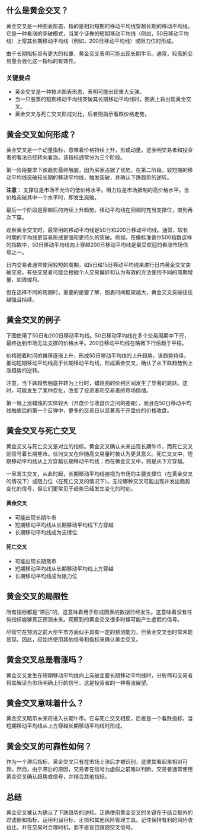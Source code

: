 ## 什么是黄金交叉？

黄金交叉是一种图表形态，指的是相对短期的移动平均线穿越长期的移动平均线。它是一种看涨的突破模式，当某个证券的短期移动平均线（例如，50日移动平均线）上穿其长期移动平均线（例如，200日移动平均线）或阻力位时形成。

由于长期指标具有更大的权重，黄金交叉表明可能出现长期牛市。通常，较高的交易量会强化这一指标的有效性。

### 关键要点

- 黄金交叉是一种技术图表形态，表明可能出现重大反弹。
- 当一只股票的短期移动平均线突破其长期移动平均线时，图表上将出现黄金交叉。
- 黄金交叉与死亡交叉形成对比，后者则指示看跌价格走势。

## 黄金交叉如何形成？

黄金交叉是一个动量指标，意味着价格持续上升，形成动量。这表明交易者和投资者的看法已经转向看涨。该指标通常分为三个阶段。

第一阶段要求下跌趋势最终触底，因为买家占据了优势。在第二阶段，较短期的移动平均线突破较长期的移动平均线，触发突破，并确认下跌趋势的逆转。

**注意：** 支撑位是市场不允许的低价格水平。阻力位是市场抵制的高价格水平。当价格突破其中一个水平时，即发生突破。

最后一个阶段是穿越后的持续上升趋势。移动平均线在回调时充当支撑位，直到再次下穿。

观察黄金交叉时，最常用的移动平均线是50日和200日移动平均线。通常，较长时期的平均线更容易形成更强和更持久的突破。例如，在像标准普尔500指数这样的指数中，50日移动平均线向上穿越200日移动平均线是最受欢迎的看涨市场信号之一。

日内交易者通常使用较短的周期，如5日和15日移动平均线来进行日内黄金交叉突破交易。有些交易者可能会根据个人交易偏好和认为有效的方法使用不同的周期增量，如周或月。

但在选择不同的周期时，重要的是要了解，图表时间框架越大，黄金交叉突破往往越强且持续。

## 黄金交叉的例子

下图使用了50日和200日移动平均线。50日移动平均线在多个交易周期中下行，最终达到市场无法支撑的价格水平。200日移动平均线在略微下行后趋于平稳。

价格随着时间的推移逐渐上升，形成50日移动平均线的上升趋势。该趋势持续，推动短期移动平均线高于长期移动平均线，形成黄金交叉，确认了从下跌趋势到上涨趋势的逆转。

注意，当下跌趋势触底并转为上行时，蜡烛图的价格区间发生了显著的跳跃。这时，可能发生了某种变化，改变了投资者和交易者的市场情绪。

第一根上涨蜡烛的实体较大（开盘价与收盘价之间的差距），而且在50日移动平均线触底后的第一个反弹中，更多的交易日以显著高于开盘价的价格收盘。

## 黄金交叉与死亡交叉

黄金交叉与死亡交叉是对立的指标。黄金交叉确认未来出现长期牛市，而死亡交叉则信号着长期熊市。任何交叉在伴随高交易量时被认为更具意义。死亡交叉中，短期移动平均线从上方穿越长期移动平均线；而在黄金交叉中，则是从下方穿越。

一旦发生交叉，从此时起，长期移动平均线被视为市场的主要支撑位（在黄金交叉的情况下）或阻力位（在死亡交叉的情况下）。无论哪种交叉可能出现并发出趋势变化的信号，但它们更常见于趋势已经发生变化的时刻。

#### 黄金交叉

- 可能出现长期牛市
- 短期移动平均线从长期移动平均线下方穿越
- 长期移动平均线成为支撑位

#### 死亡交叉

- 可能出现长期熊市
- 短期移动平均线从长期移动平均线上方穿越
- 长期移动平均线成为阻力位

## 黄金交叉的局限性

所有指标都是“滞后”的，这意味着用于形成图表的数据已经发生。这意味着没有任何指标能够真正预测未来。观察到的黄金交叉很多时候可能产生虚假的信号。

尽管它在预测之前大型牛市方面似乎具有一定的预测能力，但黄金交叉也时常未能显现。因此，应始终使用其他信号和指标来确认黄金交叉。

## 黄金交叉总是看涨吗？

黄金交叉发生在短期移动平均线向上突破主要长期移动平均线时，分析师和交易者将其解读为市场明确上行的信号。这是投资者的一种看涨展望。

## 黄金交叉意味着什么？

黄金交叉暗示未来将进入长期牛市。它与死亡交叉相反，后者是一个看跌指标，当短期移动平均线从上方穿越长期移动平均线时形成。

## 黄金交叉的可靠性如何？

作为一个滞后指标，黄金交叉只有在市场上涨后才被识别，这使其看起来相对可靠。然而，由于滞后的原因，交易者在信号为虚假之前难以判断。交易者通常使用黄金交叉确认趋势或信号，并结合其他指标。

## 总结

黄金交叉被认为确认了下跌趋势的逆转。正确使用黄金交叉的关键在于结合额外的过滤器和指标，运用利润目标、止损和其他风险管理工具。记住保持有利的风险收益比，并在交易时合理时机，而不是盲目跟随交叉信号。